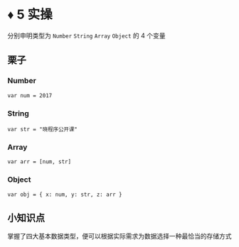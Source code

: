 # ♦️ 5 实操

分别申明类型为 ```Number``` ```String``` ```Array``` ```Object``` 的 4 个变量

## 栗子

### Number

```
var num = 2017
```

### String

```
var str = "晓程序公开课"
```

### Array 

```
var arr = [num, str]
```

### Object

```
var obj = { x: num, y: str, z: arr }
```

## 小知识点

掌握了四大基本数据类型，便可以根据实际需求为数据选择一种最恰当的存储方式